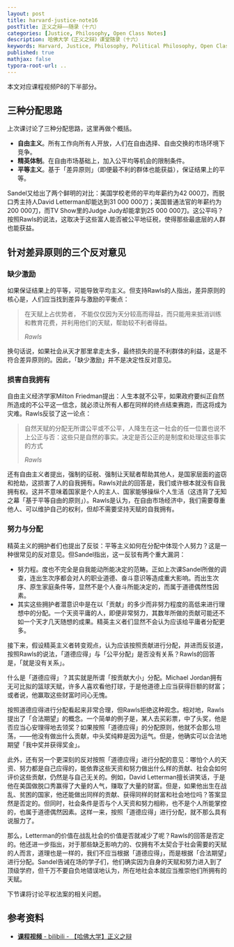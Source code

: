 ```yaml
---
layout: post
title: harvard-justice-note16
postTitle: 正义之辩——随录（十六）
categories: [Justice, Philosophy, Open Class Notes]
description: 哈佛大学《正义之辩》课堂随录（十六）
keywords: Harvard, Justice, Philosophy, Political Philosophy, Open Class Notes
published: true
mathjax: false
typora-root-url: ..
---
```


本文对应课程视频P8的下半部分。

## 三种分配思路

上次课讨论了三种分配思路，这里再做个概括。

- **自由主义**。所有工作向所有人开放，人们在自由选择、自由交换的市场环境下竞争。
- **精英体制**。在自由市场基础上，加入公平均等机会的限制条件。
- **平等主义**。基于「差异原则」（即便最不利的群体也能获益），保证结果上的平等。

Sandel又给出了两个鲜明的对比：美国学校老师的平均年薪约为42 000刀，而脱口秀主持人David Letterman却能达到31 000 000刀；美国普通法官的年薪约为200 000刀，而TV Show里的Judge Judy却能拿到25 000 000刀。这公平吗？按照Rawls的说法，这取决于这些富人能否被公平地征税，使得那些最底层的人群也能获益。

## 针对差异原则的三个反对意见

### 缺少激励
如果保证结果上的平等，可能导致平均主义。但支持Rawls的人指出，差异原则的核心是，人们应当找到差异与激励的平衡点：

>在天赋上占优势者， 不能仅仅因为天分较高而得益，而只能用来抵消训练和教育花费，并利用他们的天赋，帮助较不利者得益。
>
>*Rawls*

换句话说，如果社会从天才那里拿走太多，最终损失的是不利群体的利益，这是不符合差异原则的。因此，「缺少激励」并不是决定性反对意见。

### 损害自我拥有

自由主义经济学家Milton Friedman提出：人生本就不公平，如果政府要纠正自然所造成的不公平这一信念，就必须让所有人都在同样的终点结束赛跑，而这将成为灾难。Rawls反驳了这一论点：

>自然天赋的分配无所谓公平或不公平，人降生在这一社会的任一位置也说不上公正与否：这些只是自然的事实。决定是否公正的是制度和处理这些事实的方式
>
>*Rawls*

还有自由主义者提出，强制的征税、强制让天赋者帮助其他人，是国家层面的盗窃和抢劫，这损害了人的自我拥有。Rawls对此的回答是，我们或许根本就没有自我拥有权。这并不意味着国家是个人的主人、国家能够操纵个人生活（这违背了无知之幕「基于平等自由的原则」）。Rawls是认为，在自由市场经济中，我们需要尊重他人、可以维护自己的权利，但却不需要坚持天赋的自我拥有。

### 努力与分配

精英主义的拥护者们也提出了反驳：平等主义如何在分配中体现个人努力？这是一种很常见的反对意见。但Sandel指出，这一反驳有两个重大漏洞：

- 努力程。度也不完全是自我能动所能决定的范畴。正如上次课Sandel所做的调查，连出生次序都会对人的职业道德、奋斗意识等造成重大影响。而出生次序、原生家庭条件等，显然不是个人奋斗所能决定的，而属于道德偶然性因素。
- 其实这些拥护者潜意识中是在以「贡献」的多少而非努力程度的高低来进行理想中的分配。一个天资平庸的人，即便非常努力，其数年所做的贡献可能还不如一个天才几天随想的成果。精英主义者们显然不会认为应该给平庸者分配更多。

接下来，假设精英主义者转变观点，认为应该按照贡献进行分配，并进而反驳道，按照Rawls的说法，「道德应得」与「公平分配」是否没有关系？Rawls的回答是，「就是没有关系」。

什么是「道德应得」？其实就是所谓「按贡献大小」分配。Michael Jordan拥有无可比拟的篮球天赋，许多人喜欢看他打球，于是他道德上应当获得巨额的财富；或者说，他赢取这些财富时问心无愧。

按照道德应得进行分配看起来非常合理，但Rawls拒绝这种观念。相对地，Rawls提出了「合法期望」的概念。一个简单的例子是，某人去买彩票，中了头奖，他是否应当心安理得地去领奖？如果按照「道德应得」的分配原则，他就不会那么坦荡，——他没有做出什么贡献，中头奖纯粹是因为运气。但是，他确实可以合法地期望「我中奖并获得奖金」。

此外，还有另一个更深刻的反对按照「道德应得」进行分配的意见：哪怕个人的天资、努力都是自己应得的，能依靠这些天资和努力做出什么样的贡献、社会会如何评价这些贡献，仍然是与自己无关的。例如，David Letterman擅长讲笑话，于是他在美国做脱口秀赢得了大量的人气，赚取了大量的财富。但是，如果他出生在战乱、贫困的国家，他还能做出同样的贡献、获得同样的财富和社会地位吗？答案显然是否定的。但同时，社会条件是否与个人天资和努力相称，也不是个人所能掌控的，也属于道德偶然因素。这样一来，按照「道德应得」进行分配，就不那么具有说服力了。

那么，Letterman的价值在战乱社会的价值是否就减少了呢？Rawls的回答是否定的。他还进一步指出，对于那些缺乏影响力的、仅拥有不太契合于社会需要的天赋的人而言，道理也是一样的，我们不应当根据「道德应得」，而是根据「合法期望」进行分配。Sandel告诫在场的学子们，他们确实因为自身的天赋和努力进入到了顶级学府，但千万不要自负地错误地认为，所在地社会本就应当推崇他们所拥有的天赋。

下节课将讨论平权法案的相关问题。

## 参考资料

- [**课程视频** - bilibili - 【哈佛大学】正义之辩](https://www.bilibili.com/video/BV1d4411v7G4)

